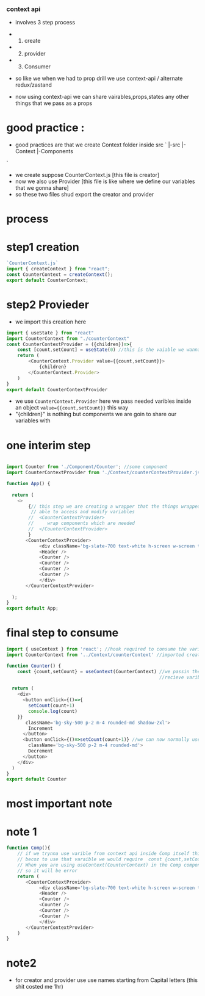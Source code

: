 ### context api 
- involves 3 step process
- 1) create
- 2) provider
- 3) Consumer

- so like we when we had to prop drill we use context-api / alternate redux/zastand
- now using context-api we can share vairables,props,states any other things that we pass as a props

# good practice :
- good practices are that we create Context folder inside src
`
    |-src
        |-Context
        |-Components

`
- we create suppose CounterContext.js [this file is creator]
- now we also use Provider [this file is like where we define our variables that we gonna share]
- so these two files shud export the creator and provider 

# process 

# step1 creation
```js
`CounterContext.js`
import { createContext } from "react";
const CounterContext = createContext();
export default CounterContext;
```

# step2 Provieder
- we import this creation here 
```js
import { useState } from "react"
import CounterContext from "./counterContext"
const CounterContextProvider = ({children})=>{
    const [count,setCount] = useState(0) //this is the vaiable we wanna share
    return (
        <CounterContext.Provider value={{count,setCount}}>
            {children}
        </CounterContext.Provider>
    )
}
export default CounterContextProvider
```
- we use `CounterContext.Provider` here we pass needed varibles inside an object  `value={{count,setCount}}` this way
- "{children}" is nothing but components we are goin to share our variables with

# one interim step
```js

import Counter from './Component/Counter'; //some component
import CounterContextProvider from './Context/counterContextProvider.jsx'; //this is provider

function App() {
  
  return (
    <>
        {// this step we are creating a wrapper that the things wrapped inside this CounterContextProvider are only
         // able to access and modify variables
        //  <CounterContextProvider>
        //     wrap components which are needed
        //  </CounterContextProvider>
        }
       <CounterContextProvider> 
            <div className='bg-slate-700 text-white h-screen w-screen text-2xl font-bold flex justify-center items-center flex-col'>
            <Header />
            <Counter />
            <Counter />
            <Counter />
            <Counter />
            </div>
       </CounterContextProvider>
    
  );
}
export default App;

```



# final step to consume

```js
import { useContext } from 'react'; //hook required to consume the variable
import CounterContext from '../Context/counterContext' //imported creator

function Counter() {
    const {count,setCount} = useContext(CounterContext) //we passin the creator inside useContext which allows us to 
                                                        //recieve varibles value={{count,setCount}} which were passed
    
  return (
    <div>
      <button onClick={()=>{
        setCount(count+1)
        console.log(count)
    }}
       className='bg-sky-500 p-2 m-4 rounded-md shadow-2xl'>
        Increment
      </button>
      <button onClick={()=>setCount(count+1)} //we can now normally use them as variables
        className='bg-sky-500 p-2 m-4 rounded-md'>
        Decrement
      </button>
    </div>
  )
}
export default Counter
```


# most important note

# note 1
```js
function Comp(){
    // if we trynna use varible from context api inside Comp itself this is not possible
    // becoz to use that varaible we would require  const {count,setCount} = useContext(CounterContext) this shit
    // When you are using useContext(CounterContext) in the Comp component, it's attempting to access the context before it has been provided by the CounterContextProvider
    // so it will be error
    return (
       <CounterContextProvider> 
            <div className='bg-slate-700 text-white h-screen w-screen text-2xl font-bold flex justify-center items-center flex-col'>
            <Header />
            <Counter />
            <Counter />
            <Counter />
            <Counter />
            </div>
       </CounterContextProvider>
    )
}
```
# note2

- for creator and provider use use names starting from Capital letters (this shit costed me 1hr)
